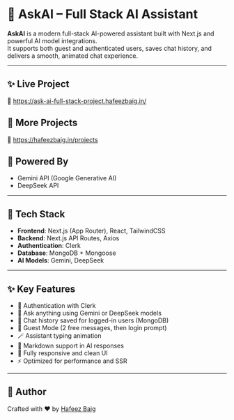 # 🤖 AskAI – Full Stack AI Assistant

**AskAI** is a modern full-stack AI-powered assistant built with Next.js and powerful AI model integrations.  
It supports both guest and authenticated users, saves chat history, and delivers a smooth, animated chat experience.

---

## ✨ Live Project  
🔗 https://ask-ai-full-stack-project.hafeezbaig.in/

## 💼 More Projects  
🔗 https://hafeezbaig.in/projects

## 🧠 Powered By

- Gemini API (Google Generative AI)  
- DeepSeek API

---

## 🔧 Tech Stack

- **Frontend**: Next.js (App Router), React, TailwindCSS  
- **Backend**: Next.js API Routes, Axios  
- **Authentication**: Clerk  
- **Database**: MongoDB + Mongoose  
- **AI Models**: Gemini, DeepSeek

---

## ✨ Key Features

- 🔐 Authentication with Clerk  
- 🧠 Ask anything using Gemini or DeepSeek models  
- 💾 Chat history saved for logged-in users (MongoDB)  
- 👥 Guest Mode (2 free messages, then login prompt)  
- 🪄 Assistant typing animation  
- 📝 Markdown support in AI responses  
- 📱 Fully responsive and clean UI  
- ⚡ Optimized for performance and SSR

---

## 🙌 Author

Crafted with ❤️ by [Hafeez Baig](https://hafeezbaig.in)


